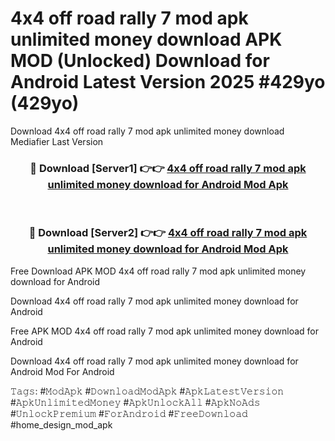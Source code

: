 # 4x4 off road rally 7 mod apk unlimited money download APK MOD (Unlocked) Download for Android Latest Version 2025 #429yo (429yo)
Download 4x4 off road rally 7 mod apk unlimited money download Mediafier Last Version

<div align="center">
<h3>🔴 Download [Server1] 👉👉 <a href="https://app.mediaupload.pro?title=4x4_off_road_rally_7_mod_apk_unlimited_money_download&ref=24F">4x4 off road rally 7 mod apk unlimited money download for Android Mod Apk</a></h3><br>

<h3>🔴 Download [Server2] 👉👉 <a href="https://app.mediaupload.pro?title=4x4_off_road_rally_7_mod_apk_unlimited_money_download&ref=24F">4x4 off road rally 7 mod apk unlimited money download for Android Mod Apk</a></h3>
</div>


Free Download APK MOD 4x4 off road rally 7 mod apk unlimited money download for Android

Download 4x4 off road rally 7 mod apk unlimited money download for Android 

Free APK MOD 4x4 off road rally 7 mod apk unlimited money download for Android 

Download 4x4 off road rally 7 mod apk unlimited money download for Android Mod For Android

𝚃𝚊𝚐𝚜: #𝙼𝚘𝚍𝙰𝚙𝚔 #𝙳𝚘𝚠𝚗𝚕𝚘𝚊𝚍𝙼𝚘𝚍𝙰𝚙𝚔 #𝙰𝚙𝚔𝙻𝚊𝚝𝚎𝚜𝚝𝚅𝚎𝚛𝚜𝚒𝚘𝚗 #𝙰𝚙𝚔𝚄𝚗𝚕𝚒𝚖𝚒𝚝𝚎𝚍𝙼𝚘𝚗𝚎𝚢 #𝙰𝚙𝚔𝚄𝚗𝚕𝚘𝚌𝚔𝙰𝚕𝚕 #𝙰𝚙𝚔𝙽𝚘𝙰𝚍𝚜 #𝚄𝚗𝚕𝚘𝚌𝚔𝙿𝚛𝚎𝚖𝚒𝚞𝚖 #𝙵𝚘𝚛𝙰𝚗𝚍𝚛𝚘𝚒𝚍 #𝙵𝚛𝚎𝚎𝙳𝚘𝚠𝚗𝚕𝚘𝚊𝚍 #home_design_mod_apk